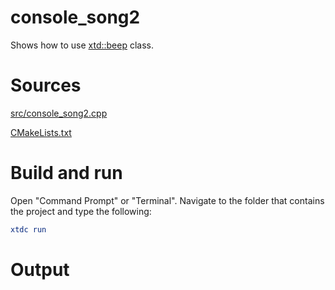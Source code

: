 # console_song2

Shows how to use [xtd::beep](https://codedocs.xyz/gammasoft71/xtd/classxtd_1_1beep.html) class.

# Sources

[src/console_song2.cpp](src/console_song2.cpp)

[CMakeLists.txt](CMakeLists.txt)

# Build and run

Open "Command Prompt" or "Terminal". Navigate to the folder that contains the project and type the following:

```cmake
xtdc run
```

# Output

```
```
